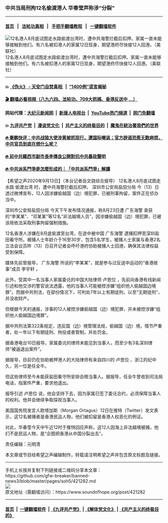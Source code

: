 ### 中共当局刑拘12名偷渡港人 华春莹声称涉“分裂"
------------------------

#### [首页](https://github.com/gfw-breaker/banned-news3/blob/master/README.md) &nbsp;&nbsp;|&nbsp;&nbsp; [法轮功真相](https://github.com/begood0513/basic/blob/master/README.md)  &nbsp;&nbsp;|&nbsp;&nbsp; [手把手翻墙教程](https://github.com/gfw-breaker/guides/wiki)  &nbsp;&nbsp;|&nbsp;&nbsp; [一键翻墙软件](https://github.com/gfw-breaker/nogfw/blob/master/README.md)  



<div><img alt="12名港人8月底试图走水路偷渡台湾时，遭中共海警拦截后扣押。家属一直未能够接触到他们。有六名被扣港人的家属12日现身，期望港府尽快接12人回港。（美联社）" src="https://img.soundofhope.org/2020-09/160000932829430_p8532184-1600009389751.jpg"/>
<br/><figcaption class="caption">
 12名港人8月底试图走水路偷渡台湾时，遭中共海警拦截后扣押。家属一直未能够接触到他们。有六名被扣港人的家属12日现身，期望港府尽快接12人回港。（美联社）
</figcaption></div><hr/>

#### 💥 [《伪火》 - 天安门自焚真相 ](http://141.164.51.119:10000/videos/blog/weihuo.html)&nbsp; |&nbsp; [“1400例”谎言揭秘  ](http://141.164.51.119:10000/videos/blog/jiexi1400.html)

#### [ 🎬  翻墙必看视频（八九六四、法轮功、709大抓捕、香港反送中 ...）](https://github.com/gfw-breaker/links/blob/master/banned.md)

#### 网站代理：[大纪元新闻网](http://167.172.10.89:10080/gb/) &nbsp;|&nbsp; [新唐人电视台](http://167.172.10.89:8808/gb/)  &nbsp;|&nbsp; [YouTube热门频道](http://158.247.203.241/youtube.html) &nbsp;|&nbsp; [网门免翻墙](http://158.247.203.241:11000/show.aspx?name=ogHome)

#### 💥 [九评共产党](http://141.164.51.119:10000/videos/res/jiuping/)&nbsp; |&nbsp; [漫谈党文化](http://141.164.51.119:10000/videos/res/mtdwh/)&nbsp; |&nbsp; [共产主义的终极目的](http://141.164.51.119:10000/videos/res/zjmd/)&nbsp; |&nbsp; [魔鬼在統治著我們的世界](http://141.164.51.119:10000/videos/res/TheSpecter/)  

#### [ 🔥  秦鹏快评：中共战狼大使涉黄被抓现行，遭国际嘲讽；官方辟谣恐惹无数麻烦，中共官员到底在想什么呢？](http://141.164.51.119:10000/videos/news/qp03.html)

#### [ 🔥  前中共雞西市副市長李傳良公開對抗中共暴政聲明](http://141.164.51.119:10000/videos/news/../tui/index.html)

#### [ 🔥  中共派系鬥爭是怎麼形成的｜「中共派系鬥爭」解讀](http://141.164.51.119:10000/videos/news/don02.html)

<div><div class="Content__Wrapper sc-1bvya0-0 grZQxZ">
 <p class="meta-top">
  <span class="meta">
   【希望之声2020年9月13日】（本台记者岳文骁综合报导）
  </span>
  12名港人8月底试图走水路
  <ok href="/term/123955">
   偷渡台湾
  </ok>
  时，遭中共海警拦截后扣押。
  <ok href="/term/374305">
   深圳市公安局盐田分局
  </ok>
  今（13）日透过微博宣布，12人因涉嫌偷越国（边）境犯罪，已被刑事拘留，案件正在侦办当中。
 </p>
 <p>
  <ok href="/term/374305">
   深圳市公安局盐田分局
  </ok>
  今天下午发布情况通报，称8月23日遭
  <ok href="/term/369733">
   广东海警
  </ok>
  查获的“李某某”、“邓某某”等12名“非法越境人员”，因涉嫌偷越国（边）境犯罪，已被该局依法采取刑事拘留强制措施。
 </p>
 <div class="AD_Embed__Wrap-sc-1xslmin-0 igMuqX module desktop">
  <div>
  </div>
 </div>
 <p>
  12名香港人涉嫌在8月底偷渡至台湾，在途中被中国
  <ok href="/term/369733">
   广东海警
  </ok>
  逮捕扣押至深圳盐田看守所。被捕人士年龄介于16至30岁，包含5名学生，被捕人士家属与香港2名立法会议员昨（13）日召开记者会呼吁港府协助被捕人士回港，确保其法律权益受到保障。
 </p>
 <p>
  媒体先前曾报导，
  <ok href="/term/369733">
   广东海警
  </ok>
  所说的“李某某”，就是参与过反送中运动的“香港故事”成员
  <ok href="/term/362002">
   李宇轩
  </ok>
  。
 </p>
 <p>
  此外，受其中一名当事人家属委讬的中国大陆律师
  <ok href="/term/129936">
   卢思位
  </ok>
  ，先前向香港有线新闻引述和他交涉的警官说法透露，他的当事人可能被控涉嫌“组织他人偷越国边境罪”。而据中共刑法，在部份情况下，可判处7年以上有期徒刑，以至“无期徒刑”，并没收财产。
 </p>
 <p>
  但根据今天的通报，涉事的12人被控涉嫌偷越国（边）境犯罪，并未被控涉嫌“组织他人偷越国边境罪”。
 </p>
 <p>
  据中共刑法第322条规定，违反国（边）境管理法规，偷越国（边）境，情节严重者，处一年以下有期徒刑、拘役或者管制，并处罚金。
 </p>
 <p>
  据香港电台10日报导，家属委讬的律师未能见到当事人，而至少有3名深圳律师“被逼退出案件”。
 </p>
 <p>
  据报导，目前仍在协助被押港人的大陆律师有来自四川的
  <ok href="/term/129936">
   卢思位
  </ok>
  、浙江的纪中久，另一位是任全牛。
 </p>
 <p>
  但这些律师至今未能获盐田看守所安排会晤当事人。据报导，任全牛曾收到司法局电话，指案件严重，要求他退出。
 </p>
 <p>
  报导引述
  <ok href="/term/129936">
   卢思位
  </ok>
  说，他会坚持下去，因为家属已签了委讬合约，必须保障当事人的权利。他并会继续争取探视当事人。
 </p>
 <p>
  美国国务院发言人欧塔加斯（Morgan Ortagus）12日在推特（Twitter）发文表示，这12名被捕者是香港民运人物，他们被扣留是香港人权恶化的例证。
 </p>
 <p>
  对此，华春莹今天中午近12时于推特回应声称，这12人因海上非法越境被捕，他们不是民运人物，是“企图把香港从中国分裂出去”。
 </p>
 <p class="meta-btm">
  责任编辑：元明清
 </p>
 <p class="meta-btm">
  本文章或节目经希望之声编辑制作，转载请注明希望之声并包含原文标题及链接。
 </p>
</div>
</div>
<hr/>
手机上长按并复制下列链接或二维码分享本文章：<br/>
https://github.com/gfw-breaker/banned-news3/blob/master/pages/soh5/421282.md <br/>
<a href='https://github.com/gfw-breaker/banned-news3/blob/master/pages/soh5/421282.md'><img src='https://github.com/gfw-breaker/banned-news3/blob/master/pages/soh5/421282.md.png'/></a> <br/>
原文地址（需翻墙访问）：https://www.soundofhope.org/post/421282


------------------------
#### [首页](https://github.com/gfw-breaker/banned-news3/blob/master/README.md) &nbsp;|&nbsp; [一键翻墙软件](https://github.com/gfw-breaker/nogfw/blob/master/README.md) &nbsp;| [《九评共产党》](https://github.com/gfw-breaker/9ping.md/blob/master/README.md#九评之一评共产党是什么) | [《解体党文化》](https://github.com/gfw-breaker/jtdwh.md/blob/master/README.md) | [《共产主义的终极目的》](https://github.com/gfw-breaker/gczydzjmd.md/blob/master/README.md)


<img src='http://gfw-breaker.win/banned-news3/pages/soh5/421282.md' width='0px' height='0px'/>
